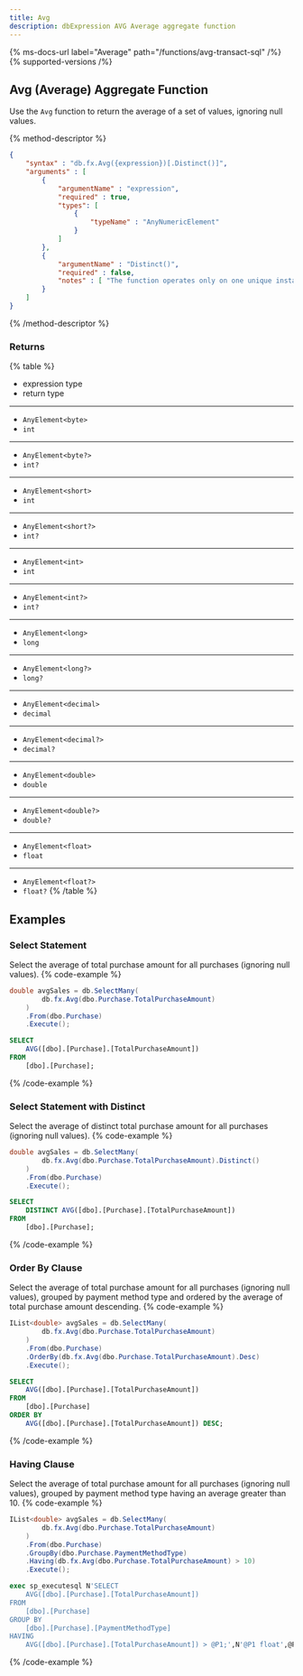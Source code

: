 ```yaml
---
title: Avg
description: dbExpression AVG Average aggregate function
---
```


{% ms-docs-url label="Average" path="/functions/avg-transact-sql" /%}
{% supported-versions /%}

## Avg (Average) Aggregate Function

Use the `Avg` function to return the average of a set of values, ignoring null values.

{% method-descriptor %}
```json
{
    "syntax" : "db.fx.Avg({expression})[.Distinct()]",
    "arguments" : [
        {
            "argumentName" : "expression",
            "required" : true,
            "types": [
                { 
                    "typeName" : "AnyNumericElement"
                }
            ]
        },
        {
            "argumentName" : "Distinct()",
            "required" : false,
            "notes" : [ "The function operates only on one unique instance of each value, regardless of how many times that value occurs." ]
        }
    ]
}
```
{% /method-descriptor %}

### Returns
{% table %}
* expression type
* return type
---
* `AnyElement<byte>`
* `int`
---
* `AnyElement<byte?>`
* `int?`
---
* `AnyElement<short>`
* `int`
---
* `AnyElement<short?>`
* `int?`
---
* `AnyElement<int>`
* `int`
---
* `AnyElement<int?>`
* `int?`
---
* `AnyElement<long>`
* `long`
---
* `AnyElement<long?>`
* `long?`
---
* `AnyElement<decimal>`
* `decimal`
---
* `AnyElement<decimal?>`
* `decimal?`
---
* `AnyElement<double>`
* `double`
---
* `AnyElement<double?>`
* `double?`
---
* `AnyElement<float>`
* `float`
---
* `AnyElement<float?>`
* `float?`
{% /table %}

## Examples
### Select Statement
Select the average of total purchase amount for all purchases (ignoring null values).
{% code-example %}
```csharp
double avgSales = db.SelectMany(
        db.fx.Avg(dbo.Purchase.TotalPurchaseAmount)
    )
    .From(dbo.Purchase)
    .Execute();
```
```sql
SELECT
	AVG([dbo].[Purchase].[TotalPurchaseAmount])
FROM
	[dbo].[Purchase];
```
{% /code-example %}

### Select Statement with Distinct
Select the average of distinct total purchase amount for all purchases (ignoring null values).
{% code-example %}
```csharp
double avgSales = db.SelectMany(
        db.fx.Avg(dbo.Purchase.TotalPurchaseAmount).Distinct()
    )
    .From(dbo.Purchase)
    .Execute();
```
```sql
SELECT
	DISTINCT AVG([dbo].[Purchase].[TotalPurchaseAmount])
FROM
	[dbo].[Purchase];
```
{% /code-example %}

### Order By Clause
Select the average of total purchase amount for all purchases (ignoring null values), grouped by payment
method type and ordered by the average of total purchase amount descending.
{% code-example %}
```csharp
IList<double> avgSales = db.SelectMany(
        db.fx.Avg(dbo.Purchase.TotalPurchaseAmount)
    )
    .From(dbo.Purchase)
    .OrderBy(db.fx.Avg(dbo.Purchase.TotalPurchaseAmount).Desc)
    .Execute();
```
```sql
SELECT
	AVG([dbo].[Purchase].[TotalPurchaseAmount])
FROM
	[dbo].[Purchase]
ORDER BY
	AVG([dbo].[Purchase].[TotalPurchaseAmount]) DESC;
```
{% /code-example %}

### Having Clause
Select the average of total purchase amount for all purchases (ignoring null values), grouped by payment
method type having an average greater than 10.
{% code-example %}
```csharp
IList<double> avgSales = db.SelectMany(
        db.fx.Avg(dbo.Purchase.TotalPurchaseAmount)
    )
    .From(dbo.Purchase)
    .GroupBy(dbo.Purchase.PaymentMethodType)
    .Having(db.fx.Avg(dbo.Purchase.TotalPurchaseAmount) > 10)
    .Execute();
```
```sql
exec sp_executesql N'SELECT
	AVG([dbo].[Purchase].[TotalPurchaseAmount])
FROM
	[dbo].[Purchase]
GROUP BY
	[dbo].[Purchase].[PaymentMethodType]
HAVING
	AVG([dbo].[Purchase].[TotalPurchaseAmount]) > @P1;',N'@P1 float',@P1=10
```
{% /code-example %}